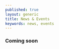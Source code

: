```yaml
---
published: true
layout: generic
title: News & Events
keywords: news, events
---
```


### Coming soon